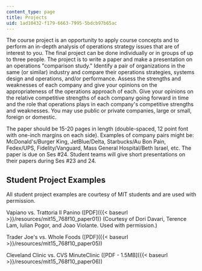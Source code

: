 ```yaml
---
content_type: page
title: Projects
uid: 1ad10432-f179-6663-7995-5bdcb97b65ac
---
```


The course project is an opportunity to apply course concepts and to perform an in-depth analysis of operations strategy issues that are of interest to you. The final project can be done individually or in groups of up to three people. The project is to write a paper and make a presentation on an operations "comparison study." Identify a pair of organizations in the same (or similar) industry and compare their operations strategies, systems design and operations, and/or performance. Assess the strengths and weaknesses of each company and give your opinions on the appropriateness of the operations approach of each. Give your opinions on the relative competitive strengths of each company going forward in time and the role that operations plays in each company's competitive strengths and weaknesses. You may use public or private companies, large or small, foreign or domestic.

The paper should be 15-20 pages in length (double-spaced, 12 point font with one-inch margins on each side). Examples of company pairs might be: McDonald's/Burger King, JetBlue/Delta, Starbucks/Au Bon Pain, Fedex/UPS, Fidelity/Vanguard, Mass General Hospital/Beth Israel, etc. The paper is due on Ses #24. Student teams will give short presentations on their papers during Ses #23 and 24.

Student Project Examples
------------------------

All student project examples are courtesy of MIT students and are used with permission.

Vapiano vs. Trattoria Il Panino ([PDF]({{< baseurl >}}/resources/mit15_768f10_paper01)) (Courtesy of Dori Davari, Terence Lam, Iulian Pogor, and Joao Violante. Used with permission.)

Trader Joe's vs. Whole Foods ([PDF]({{< baseurl >}}/resources/mit15_768f10_paper05))

Cleveland Clinic vs. CVS MinuteClinic ([PDF - 1.5MB]({{< baseurl >}}/resources/mit15_768f10_paper06))